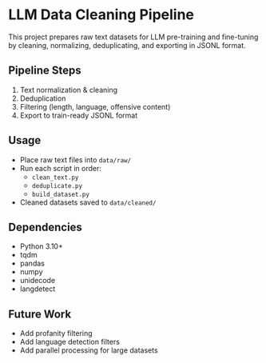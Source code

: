 # LLM Data Cleaning Pipeline

This project prepares raw text datasets for LLM pre-training and fine-tuning by cleaning, normalizing, deduplicating, and exporting in JSONL format.

## Pipeline Steps

1. Text normalization & cleaning
2. Deduplication
3. Filtering (length, language, offensive content)
4. Export to train-ready JSONL format

## Usage

- Place raw text files into `data/raw/`
- Run each script in order:
  - `clean_text.py`
  - `deduplicate.py`
  - `build_dataset.py`
- Cleaned datasets saved to `data/cleaned/`

## Dependencies

- Python 3.10+
- tqdm
- pandas
- numpy
- unidecode
- langdetect

## Future Work

- Add profanity filtering
- Add language detection filters
- Add parallel processing for large datasets

